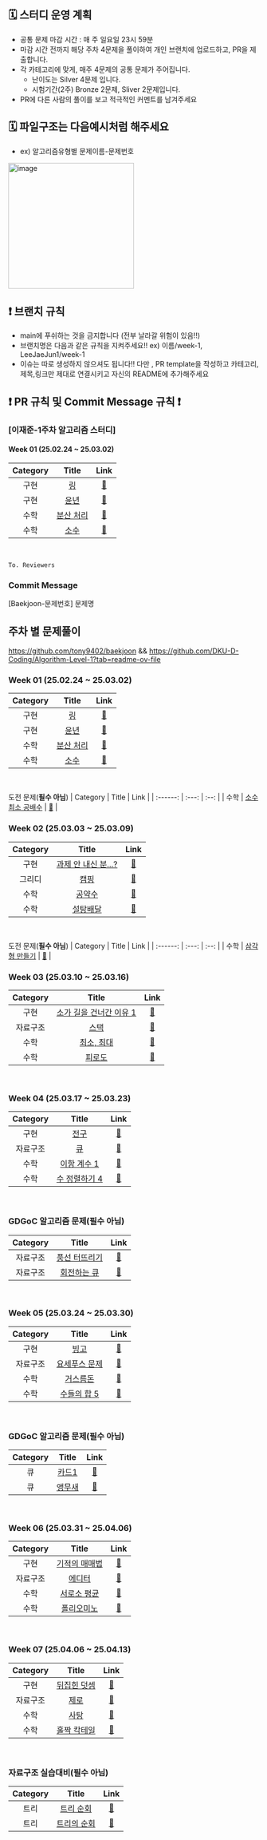 ## 🗓️ 스터디 운영 계획
- 공통 문제 마감 시간 : 매 주 일요일 23시 59분
- 마감 시간 전까지 해당 주차 4문제을 풀이하여 개인 브랜치에 업로드하고, PR을 제출합니다. 
- 각 카테고리에 맞게, 매주 4문제의 공통 문제가 주어집니다.
    - 난이도는 Silver 4문제 입니다. 
    - 시험기간(2주) Bronze 2문제, Sliver 2문제입니다.
- PR에 다른 사람의 풀이를 보고 적극적인 커멘트를 남겨주세요

## 🗓️ 파일구조는 다음예시처럼 해주세요 
- ex) 알고리즘유형별 문제이름-문제번호
<img width="252" alt="image" src="https://github.com/user-attachments/assets/71a5fc6c-ca41-4eda-ab13-f5c806c1570c">

## ❗️ 브랜치 규칙 
- main에 푸쉬하는 것을 금지합니다 (전부 날라갈 위험이 있음!!)
- 브랜치명은 다음과 같은 규칙을 지켜주세요!! ex) 이름/week-1, LeeJaeJun1/week-1
- 이슈는 따로 생성하지 않으셔도 됩니다!! 다만 , PR template을 작성하고 카테고리,제목,링크만 제대로 연결시키고 자신의 README에 추가해주세요
## ❗️ PR 규칙 및 Commit Message 규칙 ❗️
### [이재준-1주차 알고리즘 스터디]
#### Week 01 (25.02.24 ~ 25.03.02)
| Category | Title | Link |
| :------: | :---: | :--: |
| 구현 |  <a href="https://www.acmicpc.net/problem/3036">링</a> | <a href="">🔗</a> |
| 구현 |  <a href="https://www.acmicpc.net/problem/2753">윤년</a> | <a href="">🔗</a> |
| 수학 |  <a href="https://www.acmicpc.net/problem/1009">분산 처리</a> | <a href="">🔗</a> |
| 수학 |  <a href="https://www.acmicpc.net/problem/2581">소수</a> | <a href="">🔗</a> |
<br>

```
To. Reviewers
```

### Commit Message
[Baekjoon-문제번호] 문제명

 
## 주차 별 문제풀이 
https://github.com/tony9402/baekjoon &&  https://github.com/DKU-D-Coding/Algorithm-Level-1?tab=readme-ov-file
 
### Week 01 (25.02.24 ~ 25.03.02)
| Category | Title | Link |
| :------: | :---: | :--: |
| 구현 |  <a href="https://www.acmicpc.net/problem/3036">링</a> | <a href="">🔗</a> |
| 구현 |  <a href="https://www.acmicpc.net/problem/2753">윤년</a> | <a href="">🔗</a> |
| 수학 |  <a href="https://www.acmicpc.net/problem/1009">분산 처리</a> | <a href="">🔗</a> |
| 수학 |  <a href="https://www.acmicpc.net/problem/2581">소수</a> | <a href="">🔗</a> |
<br>

도전 문제(**필수 아님**)
| Category | Title | Link |
| :------: | :---: | :--: |
| 수학 |  <a href="https://www.acmicpc.net/problem/21919">소수 최소 공배수</a> | <a href="https://www.acmicpc.net/problem/21919">🔗</a> |
<br>

### Week 02 (25.03.03 ~ 25.03.09)

| Category | Title | Link |
| :------: | :---: | :--: |
| 구현 |  <a href="https://www.acmicpc.net/problem/5597">과제 안 내신 분...?</a> | <a href="">🔗</a> |
| 그리디 |  <a href="https://www.acmicpc.net/problem/4796">캠핑</a> | <a href="">🔗</a> |
| 수학 |  <a href="https://www.acmicpc.net/problem/5618">공약수</a> | <a href="">🔗</a> |
| 수학 |  <a href="https://www.acmicpc.net/problem/2839">설탕배달</a> | <a href="">🔗</a> |
<br>

도전 문제(**필수 아님**)
| Category | Title | Link |
| :------: | :---: | :--: |
| 수학 |  <a href="https://www.acmicpc.net/problem/1448">삼각형 만들기</a> | <a href="https://www.acmicpc.net/problem/1448">🔗</a> |
<br>

### Week 03 (25.03.10 ~ 25.03.16)

| Category | Title | Link |
| :------: | :---: | :--: |
| 구현 |  <a href="https://www.acmicpc.net/problem/14467">소가 길을 건너간 이유 1</a> | <a href="">🔗</a> |
| 자료구조 |  <a href="https://www.acmicpc.net/problem/10828">스택</a> | <a href="">🔗</a> |
| 수학 |  <a href="https://www.acmicpc.net/problem/10818">최소, 최대</a> | <a href="">🔗</a> |
| 수학 |  <a href="https://www.acmicpc.net/problem/22864">피로도</a> | <a href="">🔗</a> |
<br>

### Week 04 (25.03.17 ~ 25.03.23)

| Category | Title | Link |
| :------: | :---: | :--: |
| 구현 |  <a href="https://www.acmicpc.net/problem/21918">전구</a> | <a href="">🔗</a> |
| 자료구조 |  <a href="https://www.acmicpc.net/problem/10845">큐</a> | <a href="">🔗</a> |
| 수학 |  <a href="https://www.acmicpc.net/problem/11050">이항 계수 1</a> | <a href="">🔗</a> |
| 수학 |  <a href="https://www.acmicpc.net/problem/11931">수 정렬하기 4</a> | <a href="">🔗</a> |
<br>

### GDGoC 알고리즘 문제(**필수 아님**)
| Category | Title | Link |
| :------: | :---: | :--: |
| 자료구조 |  <a href="https://www.acmicpc.net/problem/2346">풍선 터뜨리기</a> | <a href="https://www.acmicpc.net/problem/2346">🔗</a> |
| 자료구조 |  <a href="https://www.acmicpc.net/problem/1021">회전하는 큐</a> | <a href="https://www.acmicpc.net/problem/1021">🔗</a> |
<br>

### Week 05 (25.03.24 ~ 25.03.30)

| Category | Title | Link |
| :------: | :---: | :--: |
| 구현 |  <a href="https://www.acmicpc.net/problem/2578">빙고</a> | <a href="">🔗</a> |
| 자료구조 |  <a href="https://www.acmicpc.net/problem/1158">요세푸스 문제</a> | <a href="">🔗</a> |
| 수학 |  <a href="https://www.acmicpc.net/problem/14916">거스름돈</a> | <a href="">🔗</a> |
| 수학 |  <a href="https://www.acmicpc.net/problem/2018">수들의 합 5</a> | <a href="">🔗</a> |
<br>

### GDGoC 알고리즘 문제(**필수 아님**)
| Category | Title | Link |
| :------: | :---: | :--: |
| 큐 |  <a href="https://www.acmicpc.net/problem/2161">카드1</a> | <a href="https://www.acmicpc.net/problem/2161">🔗</a> |
| 큐 |  <a href="https://www.acmicpc.net/problem/14713">앵무새</a> | <a href="https://www.acmicpc.net/problem/14713">🔗</a> |
<br>

### Week 06 (25.03.31 ~ 25.04.06)

| Category | Title | Link |
| :------: | :---: | :--: |
| 구현 |  <a href="https://www.acmicpc.net/problem/20546">기적의 매매법</a> | <a href="">🔗</a> |
| 자료구조 |  <a href="https://www.acmicpc.net/problem/1406">에디터</a> | <a href="">🔗</a> |
| 수학 |  <a href="https://www.acmicpc.net/problem/21920">서로소 평균</a> | <a href="">🔗</a> |
| 수학 |  <a href="https://www.acmicpc.net/problem/1343">폴리오미노</a> | <a href="">🔗</a> |
<br>

### Week 07 (25.04.06 ~ 25.04.13)

| Category | Title | Link |
| :------: | :---: | :--: |
| 구현 |  <a href="https://www.acmicpc.net/problem/1357">뒤집힌 덧셈</a> | <a href="">🔗</a> |
| 자료구조 |  <a href="https://www.acmicpc.net/problem/10773">제로</a> | <a href="">🔗</a> |
| 수학 |  <a href="https://www.acmicpc.net/problem/11256">사탕</a> | <a href="">🔗</a> |
| 수학 |  <a href="https://www.acmicpc.net/problem/21312">홀짝 칵테일</a> | <a href="">🔗</a> |
<br>

### 자료구조 실습대비(**필수 아님**)
| Category | Title | Link |
| :------: | :---: | :--: |
| 트리 |  <a href="https://www.acmicpc.net/problem/1991">트리 순회</a> | <a href="https://www.acmicpc.net/problem/1991">🔗</a> |
| 트리 |  <a href="https://www.acmicpc.net/problem/2263">트리의 순회</a> | <a href="https://www.acmicpc.net/problem/2263">🔗</a> |
<br>
